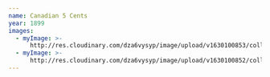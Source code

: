 ```yaml
---
name: Canadian 5 Cents
year: 1899
images:
  - myImage: >-
      http://res.cloudinary.com/dza6vysyp/image/upload/v1630100853/collection/coins/1899-5-cent/5130F46A-87DA-41FA-9F2D-64DD98FDCFC4_1_105_c_adobespark_fwaqzt.png
  - myImage: >-
      http://res.cloudinary.com/dza6vysyp/image/upload/v1630100852/collection/coins/1899-5-cent/198C9615-3113-4E06-A7DC-F4A2A7F3D072_1_105_c_adobespark_dpk24e.png
---
```


